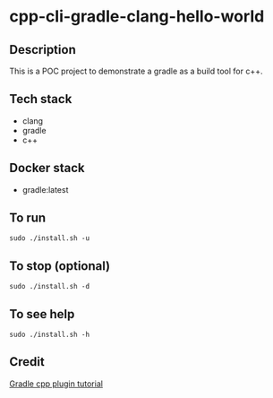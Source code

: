 # cpp-cli-gradle-clang-hello-world

## Description
This is a POC project to demonstrate a
gradle as a build tool for c++.

## Tech stack
- clang
- gradle
- c++

## Docker stack
- gradle:latest

## To run
`sudo ./install.sh -u`

## To stop (optional)
`sudo ./install.sh -d`

## To see help
`sudo ./install.sh -h`

## Credit
[Gradle cpp plugin tutorial](https://docs.gradle.org/current/userguide/building_cpp_projects.html)
